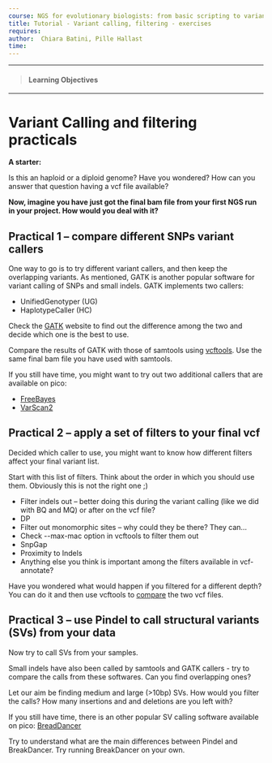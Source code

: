 ```yaml
---
course: NGS for evolutionary biologists: from basic scripting to variant calling
title: Tutorial - Variant calling, filtering - exercises 
requires:
author:  Chiara Batini, Pille Hallast  
time:
---
```

------------
> #### Learning Objectives
------------


# Variant Calling and filtering practicals

**A starter:**

Is this an haploid or a diploid genome? Have you wondered?
How can you answer that question having a vcf file available?


**Now, imagine you have just got the final bam file from your first NGS run in your project. How would you deal with it?**

## Practical 1 – compare different SNPs variant callers

One way to go is to try different variant callers, and then keep the overlapping variants. As mentioned, GATK is another popular software for variant calling of SNPs and small indels. GATK implements two callers:
- UnifiedGenotyper (UG)
- HaplotypeCaller (HC)

Check the [GATK](https://www.broadinstitute.org/gatk/guide/tooldocs/) website to find out the difference among the two and decide which one is the best to use.

Compare the results of GATK with those of samtools using [vcftools](https://vcftools.github.io/perl_module.html#vcf-compare). Use the same final bam file you have used with samtools.

If you still have time, you might want to try out two additional callers that are available on pico:
- [FreeBayes](https://github.com/ekg/freebayes#readme)
- [VarScan2](http://dkoboldt.github.io/varscan/using-varscan.html)

## Practical 2 – apply a set of filters to your final vcf

Decided which caller to use, you might want to know how different filters affect your final variant list.

Start with this list of filters. Think about the order in which you should use them. Obviously this is not the right one ;)

- Filter indels out – better doing this during the variant calling (like we did with BQ and MQ) or after on the vcf file?
- DP
- Filter out monomorphic sites – why could they be there? They can…
- Check --max-mac option in vcftools to filter them out
- SnpGap
- Proximity to Indels
- Anything else you think is important among the filters available in vcf-annotate?


Have you wondered what would happen if you filtered for a different depth? You can do it and then use vcftools to [compare](https://vcftools.github.io/perl_module.html#vcf-compare) the two vcf files.


## Practical 3 – use Pindel to call structural variants (SVs) from your data

Now try to call SVs from your samples.

Small indels have also been called by samtools and GATK callers - try to compare the calls from these softwares. Can you find overlapping ones?

Let our aim be finding medium and large (>10bp) SVs. How would you filter the calls? How many insertions and and deletions are you left with?


If you still have time, there is an other popular SV calling software available on pico:
[BreadDancer](http://gmt.genome.wustl.edu/packages/breakdancer/index.html)

Try to understand what are the main differences between Pindel and BreakDancer. Try running BreakDancer on your own.
